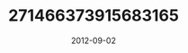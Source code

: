 ---
title: "271466373915683165"
cover: "2012-09-02 20.22.15 271466373915683165_46248401"
photo: "2012-09-02 20.22.15 271466373915683165_46248401"
date: "2012-09-02"
type: "photo"
---